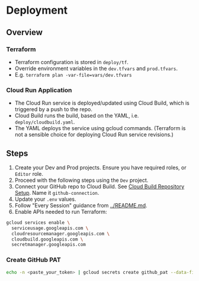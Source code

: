 # Deployment

## Overview

### Terraform

- Terraform configuration is stored in `deploy/tf`.
- Override environment variables in the `dev.tfvars` and `prod.tfvars`.
- E.g. `terraform plan -var-file=vars/dev.tfvars`

### Cloud Run Application

 - The Cloud Run service is deployed/updated using Cloud Build, which is triggered by a push to the repo.
 - Cloud Build runs the build, based on the YAML, i.e. `deploy/cloudbuild.yaml`.
 - The YAML deploys the service using gcloud commands. (Terraform is not a sensible choice for deploying Cloud Run service revisions.)

## Steps

1. Create your Dev and Prod projects. Ensure you have required roles, or `Editor` role.
1. Proceed with the following steps using the `Dev` project.
1. Connect your GitHub repo to Cloud Build. See [Cloud Build Repository Setup](https://cloud.google.com/build/docs/repositories#whats_next). Name it `github-connection`.
1. Update your `.env` values.
1. Follow "Every Session" guidance from [../README.md](../README.md).
1. Enable APIs needed to run Terraform:

```bash
gcloud services enable \
  serviceusage.googleapis.com \
  cloudresourcemanager.googleapis.com \
  cloudbuild.googleapis.com \
  secretmanager.googleapis.com
```

### Create GitHub PAT

```bash
echo -n <paste_your_token> | gcloud secrets create github_pat --data-file=-
```